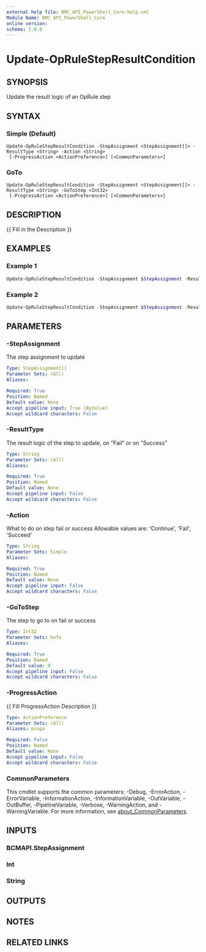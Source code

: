 ```yaml
---
external help file: BMC_API_PowerShell_Core-help.xml
Module Name: BMC_API_PowerShell_Core
online version:
schema: 2.0.0
---
```


# Update-OpRuleStepResultCondition

## SYNOPSIS

Update the result logic of an OpRule step

## SYNTAX

### Simple (Default)

```text
Update-OpRuleStepResultCondition -StepAssignment <StepAssignment[]> -ResultType <String> -Action <String>
 [-ProgressAction <ActionPreference>] [<CommonParameters>]
```

### GoTo

```text
Update-OpRuleStepResultCondition -StepAssignment <StepAssignment[]> -ResultType <String> -GoToStep <Int32>
 [-ProgressAction <ActionPreference>] [<CommonParameters>]
```

## DESCRIPTION

{{ Fill in the Description }}

## EXAMPLES

### Example 1

```PowerShell
Update-OpRuleStepResultCondition -StepAssignment $StepAssignment -ResultType Fail -Action Fail
```

### Example 2

```PowerShell
Update-OpRuleStepResultCondition -StepAssignment $StepAssignment -ResultType Success -GoToStep 5
```

## PARAMETERS

### -StepAssignment

The step assignment to update

```yaml
Type: StepAssignment[]
Parameter Sets: (All)
Aliases:

Required: True
Position: Named
Default value: None
Accept pipeline input: True (ByValue)
Accept wildcard characters: False
```

### -ResultType

The result logic of the step to update, on "Fail" or on "Success"

```yaml
Type: String
Parameter Sets: (All)
Aliases:

Required: True
Position: Named
Default value: None
Accept pipeline input: False
Accept wildcard characters: False
```

### -Action

What to do on step fail or success
Allowable values are: 'Continue', 'Fail', 'Succeed'

```yaml
Type: String
Parameter Sets: Simple
Aliases:

Required: True
Position: Named
Default value: None
Accept pipeline input: False
Accept wildcard characters: False
```

### -GoToStep

The step to go to on fail or success

```yaml
Type: Int32
Parameter Sets: GoTo
Aliases:

Required: True
Position: Named
Default value: 0
Accept pipeline input: False
Accept wildcard characters: False
```

### -ProgressAction

{{ Fill ProgressAction Description }}

```yaml
Type: ActionPreference
Parameter Sets: (All)
Aliases: proga

Required: False
Position: Named
Default value: None
Accept pipeline input: False
Accept wildcard characters: False
```

### CommonParameters

This cmdlet supports the common parameters: -Debug, -ErrorAction, -ErrorVariable, -InformationAction, -InformationVariable, -OutVariable, -OutBuffer, -PipelineVariable, -Verbose, -WarningAction, and -WarningVariable. For more information, see [about_CommonParameters](http://go.microsoft.com/fwlink/?LinkID=113216).

## INPUTS

### BCMAPI.StepAssignment

### Int

### String

## OUTPUTS

## NOTES

## RELATED LINKS
